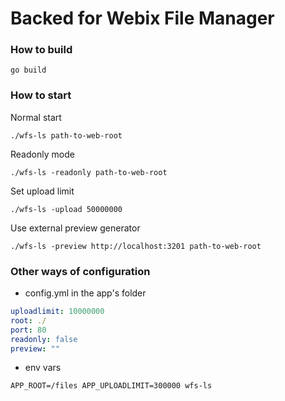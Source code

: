 Backed for Webix File Manager
==================

### How to build

```shell script
go build
```


### How to start

Normal start
```shell script
./wfs-ls path-to-web-root
```

Readonly mode

```shell script
./wfs-ls -readonly path-to-web-root
```

Set upload limit

```shell script
./wfs-ls -upload 50000000
```

Use external preview generator

```shell script
./wfs-ls -preview http://localhost:3201 path-to-web-root
```

### Other ways of configuration

- config.yml in the app's folder

```yaml
uploadlimit: 10000000
root: ./
port: 80
readonly: false
preview: ""
```

- env vars

```shell script
APP_ROOT=/files APP_UPLOADLIMIT=300000 wfs-ls
```

